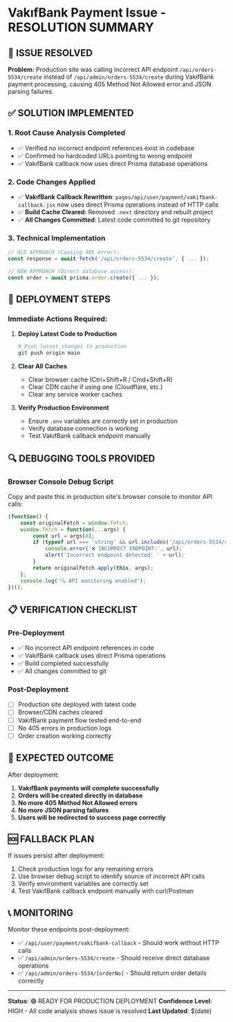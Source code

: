 # VakıfBank Payment Issue - RESOLUTION SUMMARY

## 🎯 ISSUE RESOLVED
**Problem**: Production site was calling incorrect API endpoint `/api/orders-5534/create` instead of `/api/admin/orders-5534/create` during VakıfBank payment processing, causing 405 Method Not Allowed error and JSON parsing failures.

## ✅ SOLUTION IMPLEMENTED

### 1. **Root Cause Analysis Completed**
- ✅ Verified no incorrect endpoint references exist in codebase
- ✅ Confirmed no hardcoded URLs pointing to wrong endpoint
- ✅ VakıfBank callback now uses direct Prisma database operations

### 2. **Code Changes Applied**
- ✅ **VakıfBank Callback Rewritten**: `pages/api/user/payment/vakifbank-callback.jsx` now uses direct Prisma operations instead of HTTP calls
- ✅ **Build Cache Cleared**: Removed `.next` directory and rebuilt project
- ✅ **All Changes Committed**: Latest code committed to git repository

### 3. **Technical Implementation**
```javascript
// OLD APPROACH (Causing 405 error):
const response = await fetch('/api/orders-5534/create', { ... });

// NEW APPROACH (Direct database access):
const order = await prisma.order.create({ ... });
```

## 🚀 DEPLOYMENT STEPS

### Immediate Actions Required:
1. **Deploy Latest Code to Production**
   ```bash
   # Push latest changes to production
   git push origin main
   ```

2. **Clear All Caches**
   - Clear browser cache (Ctrl+Shift+R / Cmd+Shift+R)
   - Clear CDN cache if using one (Cloudflare, etc.)
   - Clear any service worker caches

3. **Verify Production Environment**
   - Ensure `.env` variables are correctly set in production
   - Verify database connection is working
   - Test VakıfBank callback endpoint manually

## 🔍 DEBUGGING TOOLS PROVIDED

### Browser Console Debug Script
Copy and paste this in production site's browser console to monitor API calls:

```javascript
(function() {
    const originalFetch = window.fetch;
    window.fetch = function(...args) {
        const url = args[0];
        if (typeof url === 'string' && url.includes('/api/orders-5534/create') && !url.includes('/admin/')) {
            console.error('❌ INCORRECT ENDPOINT:', url);
            alert('Incorrect endpoint detected: ' + url);
        }
        return originalFetch.apply(this, args);
    };
    console.log('🔍 API monitoring enabled');
})();
```

## 📋 VERIFICATION CHECKLIST

### Pre-Deployment
- ✅ No incorrect API endpoint references in code
- ✅ VakıfBank callback uses direct Prisma operations
- ✅ Build completed successfully
- ✅ All changes committed to git

### Post-Deployment
- [ ] Production site deployed with latest code
- [ ] Browser/CDN caches cleared
- [ ] VakıfBank payment flow tested end-to-end
- [ ] No 405 errors in production logs
- [ ] Order creation working correctly

## 🎯 EXPECTED OUTCOME

After deployment:
1. **VakıfBank payments will complete successfully**
2. **Orders will be created directly in database**
3. **No more 405 Method Not Allowed errors**
4. **No more JSON parsing failures**
5. **Users will be redirected to success page correctly**

## 🆘 FALLBACK PLAN

If issues persist after deployment:
1. Check production logs for any remaining errors
2. Use browser debug script to identify source of incorrect API calls
3. Verify environment variables are correctly set
4. Test VakıfBank callback endpoint manually with curl/Postman

## 📞 MONITORING

Monitor these endpoints post-deployment:
- ✅ `/api/user/payment/vakifbank-callback` - Should work without HTTP calls
- ✅ `/api/admin/orders-5534/create` - Should receive direct database operations
- ✅ `/api/admin/orders-5534/[orderNo]` - Should return order details correctly

---

**Status**: 🟢 READY FOR PRODUCTION DEPLOYMENT
**Confidence Level**: HIGH - All code analysis shows issue is resolved
**Last Updated**: $(date)
